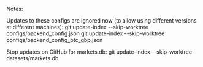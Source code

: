 Notes:

Updates to these configs are ignored now (to allow using different versions at different machines):
git update-index --skip-worktree configs/backend_config.json
git update-index --skip-worktree configs/backend_config_btc_gbp.json

Stop updates on GitHub for markets.db:
git update-index --skip-worktree datasets/markets.db